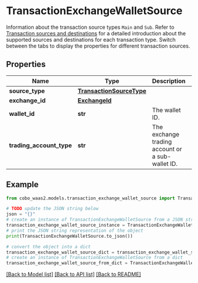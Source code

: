 # TransactionExchangeWalletSource

Information about the transaction source types `Main` and `Sub`. Refer to [Transaction sources and destinations](https://www.cobo.com/developers/v2/guides/transactions/sources-and-destinations) for a detailed introduction about the supported sources and destinations for each transaction type.  Switch between the tabs to display the properties for different transaction sources. 

## Properties

Name | Type | Description | Notes
------------ | ------------- | ------------- | -------------
**source_type** | [**TransactionSourceType**](TransactionSourceType.md) |  | 
**exchange_id** | [**ExchangeId**](ExchangeId.md) |  | 
**wallet_id** | **str** | The wallet ID. | 
**trading_account_type** | **str** | The exchange trading account or a sub-wallet ID. | [optional] 

## Example

```python
from cobo_waas2.models.transaction_exchange_wallet_source import TransactionExchangeWalletSource

# TODO update the JSON string below
json = "{}"
# create an instance of TransactionExchangeWalletSource from a JSON string
transaction_exchange_wallet_source_instance = TransactionExchangeWalletSource.from_json(json)
# print the JSON string representation of the object
print(TransactionExchangeWalletSource.to_json())

# convert the object into a dict
transaction_exchange_wallet_source_dict = transaction_exchange_wallet_source_instance.to_dict()
# create an instance of TransactionExchangeWalletSource from a dict
transaction_exchange_wallet_source_from_dict = TransactionExchangeWalletSource.from_dict(transaction_exchange_wallet_source_dict)
```
[[Back to Model list]](../README.md#documentation-for-models) [[Back to API list]](../README.md#documentation-for-api-endpoints) [[Back to README]](../README.md)


